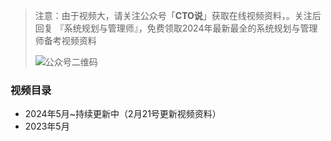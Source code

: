> 注意：由于视频大，请关注公众号「**CTO说**」获取在线视频资料，。关注后回复  『系统规划与管理师』，免费领取2024年最新最全的系统规划与管理师备考视频资料
>
> ![公众号二维码](https://chaidingoss.oss-cn-hangzhou.aliyuncs.com/qrcode.jpg)
>

### 视频目录
 - 2024年5月~持续更新中（2月21号更新视频资料）
 - 2023年5月
